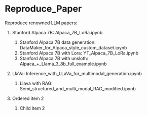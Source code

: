# Reproduce_Paper
Reproduce renowned LLM papers: 

1. Stanford Alpaca 7B: Alpaca_7B_LoRa.ipynb
      1. Stanford Alpaca 7B data generation: DataMaker_for_Alpaca_style_custom_dataset.ipynb
      2. Stanford Alpaca 7B with Lora: YT_Alpaca_7B_LoRa.ipynb
      3. Stanford Alpaca 7B with unsloth: Alpaca_+_Llama_3_8b_full_example.ipynb

2. LlaVa: Inference_with_LLaVa_for_multimodal_generation.ipynb
   1. Llava with RAG: Semi_structured_and_multi_modal_RAG_modified.ipynb
3. Ordered item 2
   1. Child item 2
